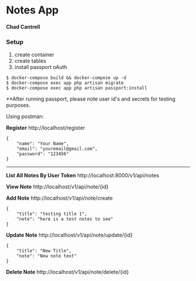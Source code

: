 # Notes App
#### Chad Cantrell

### Setup
1. create container
2. create tables
3. install passport oAuth

```
$ docker-compose build && docker-compose up -d
$ docker-compose exec app php artisan migrate
$ docker-compose exec app php artisan passport:install
```
**After running passport, please note user id's and secrets for testing purposes.

Using postman:

**Register** http://localhost/register

```
{
    "name": "Your Name",
    "email": "youremail@gmail.com",
    "password": "123456"
}
```
---

**List All Notes By User Token** http://localhost:8000/v1/api/notes

**View Note**  http://localhost/v1/api/note/{id}

**Add Note**  http://localhost/v1/api/note/create
```
{
    "title": "testing title 1",
    "note": "here is a test notes to see"
}
```

**Update Note** http://localhost/v1/api/note/update/{id}
```
{
    "title": "New Title",
    "note": "New note text"
}
```

**Delete Note** http://localhost/v1/api/note/delete/{id}